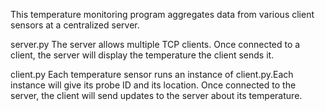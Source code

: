 This temperature monitoring program aggregates data from various client sensors at a centralized server.

server.py
The server allows multiple TCP clients. Once connected to a client, the server will display the temperature the client sends it. 

client.py
Each temperature sensor runs an instance of client.py.Each instance will give its probe ID and its location. Once connected to the server, the client will send updates to the server about its temperature. 
